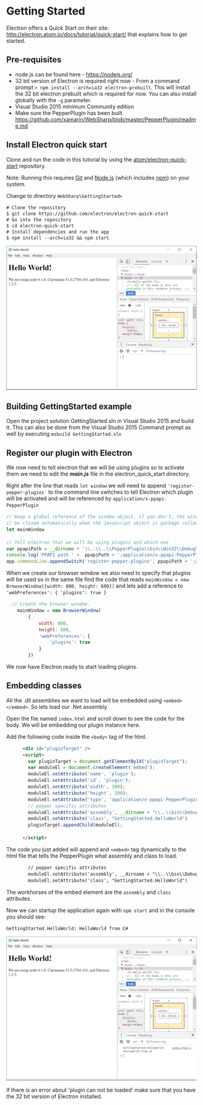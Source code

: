 Getting Started
===

Electron offers a Quick Start on their site: http://electron.atom.io/docs/tutorial/quick-start/ that explains how to get started.

Pre-requisites
---
- node.js can be found here - https://nodejs.org/
- 32 bit version of Electron is required right now - From a command prompt ```> npm install --arch=ia32 electron-prebuilt```.  This will install the 32 bit electron prebuilt which is required for now.  You can also install globally with the ```-g``` parameter.
- Visual Studio 2015 minimum Community edition
- Make sure the PepperPlugin has been built.  https://github.com/xamarin/WebSharp/blob/master/PepperPlugin/readme.md


Install Electron quick start
---

Clone and run the code in this tutorial by using the [atom/electron-quick-start](https://github.com/electron/electron-quick-start) repository.

Note: Running this requires [Git](https://git-scm.com/) and [Node.js](https://nodejs.org/en/download/) (which includes [npm](https://www.npmjs.com/)) on your system.

Change to directory ```WebSharp\GettingStarted>```

```shell
# Clone the repository
$ git clone https://github.com/electron/electron-quick-start
# Go into the repository
$ cd electron-quick-start
# Install dependencies and run the app
$ npm install --arch=ia32 && npm start
```


![elctron_quick_start](../GettingStarted/screenshots/electron-quick-start.PNG)


Building GettingStarted example
---

Open the project solution GettingStarted.sln in Visual Studio 2015 and build it.  This can also be done from the Visual Studio 2015 Command prompt as well by executing ```msbuild GettingStarted.sln```




Register our plugin with Electron
---

We now need to tell electron that we will be using plugins so to activate them we need to edit the <b>_main.js_</b> file in the electron_quick_start directory.

Right after the line that reads ```let window``` we will need to append ```'register-pepper-plugins'``` to the command line switches to tell Electron which plugin will be activated and will be referenced by ```application/x-ppapi-PepperPlugin``` 

```javascript
// Keep a global reference of the window object, if you don't, the window will
// be closed automatically when the JavaScript object is garbage collected.
let mainWindow

// Tell electron that we will be using plugins and which one
var ppapiPath = __dirname + '\\..\\..\\PepperPlugin\\bin\\Win32\\Debug\\PepperPlugin.dll';
console.log('PPAPI path ' +  ppapiPath + ';application/x-ppapi-PepperPlugin');
app.commandLine.appendSwitch('register-pepper-plugins', ppapiPath + ';application/x-ppapi-PepperPlugin');
```

When we create our browser window we also need to specify that plugins will be used so in the same file find the code that reads ```mainWindow = new BrowserWindow({width: 800, height: 600})``` and lets add a reference to ```'webPreferences': { 'plugins': true }```

```javascript
  // Create the browser window.
    mainWindow = new BrowserWindow(
        {
            width: 800,
            height: 600,
            'webPreferences': {
                'plugins': true
            }
        })
```

We now have Electron ready to start loading plugins.

Embedding classes
---

All the .dll assemblies we want to load will be embedded using ```<embed></embed>```.  So lets load our .Net assembly.

Open the file named ```index.html``` and scroll down to see the code for the body.  We will be embedding our plugin instance here.

Add the following code inside the ```<body>``` tag of the html.

```html
      <div id="pluginTarget" />
      <script>
        var pluginTarget = document.getElementById("pluginTarget");
        var moduleEl = document.createElement('embed');
        moduleEl.setAttribute('name', 'plugin');
        moduleEl.setAttribute('id', 'plugin');
        moduleEl.setAttribute('width', 300);
        moduleEl.setAttribute('height', 200);
        moduleEl.setAttribute('type', 'application/x-ppapi-PepperPlugin');
        // pepper specific attributes
        moduleEl.setAttribute('assembly', __dirname + "\\..\\bin\\Debug\\GettingStarted.dll")  // set assembly to load
        moduleEl.setAttribute('class', "GettingStarted.HelloWorld")               // set class of Plugin Instance definition
        pluginTarget.appendChild(moduleEl);

      </script>
```

The code you just added will append and ```<embed>``` tag dynamically to the html file that tells the PepperPlugin what assembly and class to load.

```html
        // pepper specific attributes
        moduleEl.setAttribute('assembly', __dirname + "\\..\\bin\\Debug\\GettingStarted.dll")  // set assembly to load
        moduleEl.setAttribute('class', "GettingStarted.HelloWorld")               // set class of Plugin Instance definition
```

The workhorses of the embed element are the ```assembly``` and ```class``` attributes.

Now we can startup the application again with ```npm start``` and in the console you should see:

```
GettingStarted.HelloWorld: HelloWorld from C#
```
![GettingStarted](../GettingStarted/screenshots/GettingStarted.PNG)

If there is an error about 'plugin can not be loaded' make sure that you have the 32 bit version of Electron installed.
